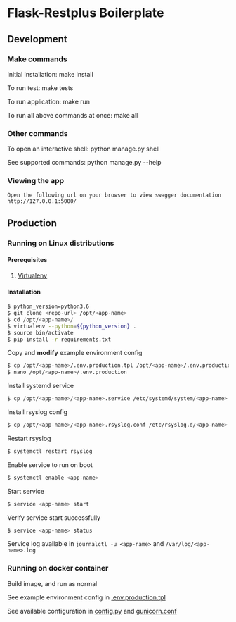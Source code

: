 # Flask-Restplus Boilerplate

## Development

### Make commands

Initial installation: make install

To run test: make tests

To run application: make run

To run all above commands at once: make all

### Other commands

To open an interactive shell: python manage.py shell

See supported commands: python manage.py --help

### Viewing the app ###

    Open the following url on your browser to view swagger documentation
    http://127.0.0.1:5000/

## Production

### Running on Linux distributions

#### Prerequisites

1. [Virtualenv](https://virtualenv.pypa.io/en/stable/installation/)

#### Installation

```bash
$ python_version=python3.6
$ git clone <repo-url> /opt/<app-name>
$ cd /opt/<app-name>/
$ virtualenv --python=${python_version} .
$ source bin/activate
$ pip install -r requirements.txt
```

Copy and **modify** example environment config

```bash
$ cp /opt/<app-name>/.env.production.tpl /opt/<app-name>/.env.production
$ nano /opt/<app-name>/.env.production
```

Install systemd service

```bash
$ cp /opt/<app-name>/<app-name>.service /etc/systemd/system/<app-name>.service
```

Install rsyslog config

```bash
$ cp /opt/<app-name>/<app-name>.rsyslog.conf /etc/rsyslog.d/<app-name>.conf
```

Restart rsyslog

```bash
$ systemctl restart rsyslog
```

Enable service to run on boot

```bash
$ systemctl enable <app-name>
```

Start service

```bash
$ service <app-name> start
```

Verify service start successfully

```bash
$ service <app-name> status
```

Service log available in `journalctl -u <app-name>` and `/var/log/<app-name>.log`

### Running on docker container

Build image, and run as normal

See example environment config in [.env.production.tpl](./.env.production.tpl)

See available configuration in [config.py](./app/main/config.py) and [gunicorn.conf](./gunicorn.conf)
